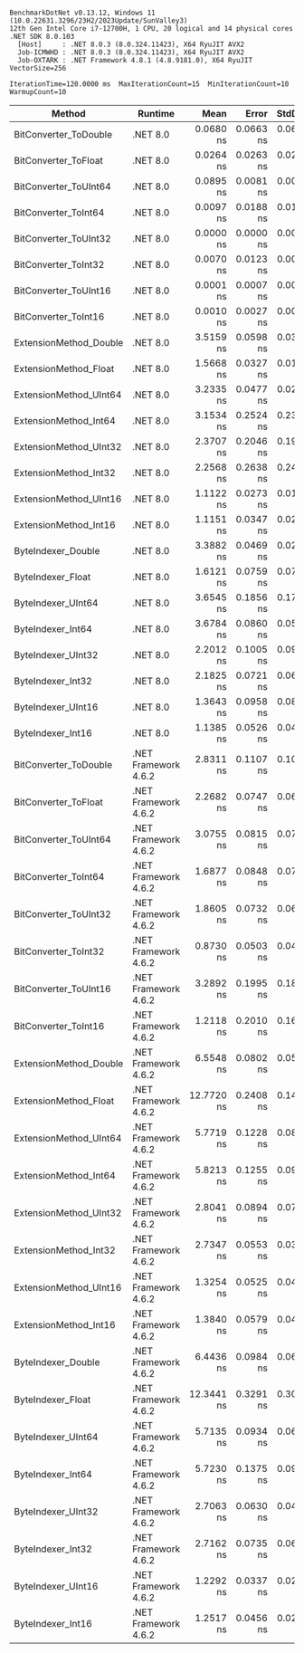 ```

BenchmarkDotNet v0.13.12, Windows 11 (10.0.22631.3296/23H2/2023Update/SunValley3)
12th Gen Intel Core i7-12700H, 1 CPU, 20 logical and 14 physical cores
.NET SDK 8.0.103
  [Host]     : .NET 8.0.3 (8.0.324.11423), X64 RyuJIT AVX2
  Job-ICMWHD : .NET 8.0.3 (8.0.324.11423), X64 RyuJIT AVX2
  Job-OXTARK : .NET Framework 4.8.1 (4.8.9181.0), X64 RyuJIT VectorSize=256

IterationTime=120.0000 ms  MaxIterationCount=15  MinIterationCount=10  
WarmupCount=10  

```

| Method                 | Runtime              |       Mean |     Error |    StdDev |     Median | Ratio | RatioSD |
|------------------------|----------------------|-----------:|----------:|----------:|-----------:|------:|--------:|
| BitConverter_ToDouble  | .NET 8.0             |  0.0680 ns | 0.0663 ns | 0.0620 ns |  0.0592 ns |     ? |       ? |
| BitConverter_ToFloat   | .NET 8.0             |  0.0264 ns | 0.0263 ns | 0.0246 ns |  0.0162 ns |     ? |       ? |
| BitConverter_ToUInt64  | .NET 8.0             |  0.0895 ns | 0.0081 ns | 0.0053 ns |  0.0901 ns |     ? |       ? |
| BitConverter_ToInt64   | .NET 8.0             |  0.0097 ns | 0.0188 ns | 0.0176 ns |  0.0000 ns |     ? |       ? |
| BitConverter_ToUInt32  | .NET 8.0             |  0.0000 ns | 0.0000 ns | 0.0000 ns |  0.0000 ns |     ? |       ? |
| BitConverter_ToInt32   | .NET 8.0             |  0.0070 ns | 0.0123 ns | 0.0081 ns |  0.0040 ns |     ? |       ? |
| BitConverter_ToUInt16  | .NET 8.0             |  0.0001 ns | 0.0007 ns | 0.0004 ns |  0.0000 ns |     ? |       ? |
| BitConverter_ToInt16   | .NET 8.0             |  0.0010 ns | 0.0027 ns | 0.0018 ns |  0.0000 ns |     ? |       ? |
| ExtensionMethod_Double | .NET 8.0             |  3.5159 ns | 0.0598 ns | 0.0356 ns |  3.5178 ns |     ? |       ? |
| ExtensionMethod_Float  | .NET 8.0             |  1.5668 ns | 0.0327 ns | 0.0171 ns |  1.5661 ns |     ? |       ? |
| ExtensionMethod_UInt64 | .NET 8.0             |  3.2335 ns | 0.0477 ns | 0.0284 ns |  3.2360 ns |     ? |       ? |
| ExtensionMethod_Int64  | .NET 8.0             |  3.1534 ns | 0.2524 ns | 0.2361 ns |  3.0786 ns |     ? |       ? |
| ExtensionMethod_UInt32 | .NET 8.0             |  2.3707 ns | 0.2046 ns | 0.1914 ns |  2.3634 ns |     ? |       ? |
| ExtensionMethod_Int32  | .NET 8.0             |  2.2568 ns | 0.2638 ns | 0.2468 ns |  2.2559 ns |     ? |       ? |
| ExtensionMethod_UInt16 | .NET 8.0             |  1.1122 ns | 0.0273 ns | 0.0181 ns |  1.1191 ns |     ? |       ? |
| ExtensionMethod_Int16  | .NET 8.0             |  1.1151 ns | 0.0347 ns | 0.0230 ns |  1.1111 ns |     ? |       ? |
| ByteIndexer_Double     | .NET 8.0             |  3.3882 ns | 0.0469 ns | 0.0279 ns |  3.3908 ns |     ? |       ? |
| ByteIndexer_Float      | .NET 8.0             |  1.6121 ns | 0.0759 ns | 0.0710 ns |  1.5985 ns |     ? |       ? |
| ByteIndexer_UInt64     | .NET 8.0             |  3.6545 ns | 0.1856 ns | 0.1736 ns |  3.6026 ns |     ? |       ? |
| ByteIndexer_Int64      | .NET 8.0             |  3.6784 ns | 0.0860 ns | 0.0569 ns |  3.6854 ns |     ? |       ? |
| ByteIndexer_UInt32     | .NET 8.0             |  2.2012 ns | 0.1005 ns | 0.0940 ns |  2.2102 ns |     ? |       ? |
| ByteIndexer_Int32      | .NET 8.0             |  2.1825 ns | 0.0721 ns | 0.0602 ns |  2.1736 ns |     ? |       ? |
| ByteIndexer_UInt16     | .NET 8.0             |  1.3643 ns | 0.0958 ns | 0.0896 ns |  1.3947 ns |     ? |       ? |
| ByteIndexer_Int16      | .NET 8.0             |  1.1385 ns | 0.0526 ns | 0.0466 ns |  1.1607 ns |     ? |       ? |
| BitConverter_ToDouble  | .NET Framework 4.6.2 |  2.8311 ns | 0.1107 ns | 0.1035 ns |  2.8315 ns |     ? |       ? |
| BitConverter_ToFloat   | .NET Framework 4.6.2 |  2.2682 ns | 0.0747 ns | 0.0623 ns |  2.2792 ns |     ? |       ? |
| BitConverter_ToUInt64  | .NET Framework 4.6.2 |  3.0755 ns | 0.0815 ns | 0.0723 ns |  3.0580 ns |     ? |       ? |
| BitConverter_ToInt64   | .NET Framework 4.6.2 |  1.6877 ns | 0.0848 ns | 0.0793 ns |  1.7039 ns |     ? |       ? |
| BitConverter_ToUInt32  | .NET Framework 4.6.2 |  1.8605 ns | 0.0732 ns | 0.0611 ns |  1.8703 ns |     ? |       ? |
| BitConverter_ToInt32   | .NET Framework 4.6.2 |  0.8730 ns | 0.0503 ns | 0.0446 ns |  0.8712 ns |     ? |       ? |
| BitConverter_ToUInt16  | .NET Framework 4.6.2 |  3.2892 ns | 0.1995 ns | 0.1866 ns |  3.2401 ns |     ? |       ? |
| BitConverter_ToInt16   | .NET Framework 4.6.2 |  1.2118 ns | 0.2010 ns | 0.1679 ns |  1.1954 ns |     ? |       ? |
| ExtensionMethod_Double | .NET Framework 4.6.2 |  6.5548 ns | 0.0802 ns | 0.0530 ns |  6.5570 ns |     ? |       ? |
| ExtensionMethod_Float  | .NET Framework 4.6.2 | 12.7720 ns | 0.2408 ns | 0.1433 ns | 12.8056 ns |     ? |       ? |
| ExtensionMethod_UInt64 | .NET Framework 4.6.2 |  5.7719 ns | 0.1228 ns | 0.0812 ns |  5.7865 ns |     ? |       ? |
| ExtensionMethod_Int64  | .NET Framework 4.6.2 |  5.8213 ns | 0.1255 ns | 0.0908 ns |  5.7982 ns |     ? |       ? |
| ExtensionMethod_UInt32 | .NET Framework 4.6.2 |  2.8041 ns | 0.0894 ns | 0.0793 ns |  2.7950 ns |     ? |       ? |
| ExtensionMethod_Int32  | .NET Framework 4.6.2 |  2.7347 ns | 0.0553 ns | 0.0329 ns |  2.7237 ns |     ? |       ? |
| ExtensionMethod_UInt16 | .NET Framework 4.6.2 |  1.3254 ns | 0.0525 ns | 0.0465 ns |  1.3315 ns |     ? |       ? |
| ExtensionMethod_Int16  | .NET Framework 4.6.2 |  1.3840 ns | 0.0579 ns | 0.0483 ns |  1.3770 ns |     ? |       ? |
| ByteIndexer_Double     | .NET Framework 4.6.2 |  6.4436 ns | 0.0984 ns | 0.0651 ns |  6.4381 ns |     ? |       ? |
| ByteIndexer_Float      | .NET Framework 4.6.2 | 12.3441 ns | 0.3291 ns | 0.3078 ns | 12.2533 ns |     ? |       ? |
| ByteIndexer_UInt64     | .NET Framework 4.6.2 |  5.7135 ns | 0.0934 ns | 0.0618 ns |  5.7054 ns |     ? |       ? |
| ByteIndexer_Int64      | .NET Framework 4.6.2 |  5.7230 ns | 0.1375 ns | 0.0909 ns |  5.7064 ns |     ? |       ? |
| ByteIndexer_UInt32     | .NET Framework 4.6.2 |  2.7063 ns | 0.0630 ns | 0.0492 ns |  2.6955 ns |     ? |       ? |
| ByteIndexer_Int32      | .NET Framework 4.6.2 |  2.7162 ns | 0.0735 ns | 0.0652 ns |  2.6963 ns |     ? |       ? |
| ByteIndexer_UInt16     | .NET Framework 4.6.2 |  1.2292 ns | 0.0337 ns | 0.0200 ns |  1.2298 ns |     ? |       ? |
| ByteIndexer_Int16      | .NET Framework 4.6.2 |  1.2517 ns | 0.0456 ns | 0.0271 ns |  1.2512 ns |     ? |       ? |
